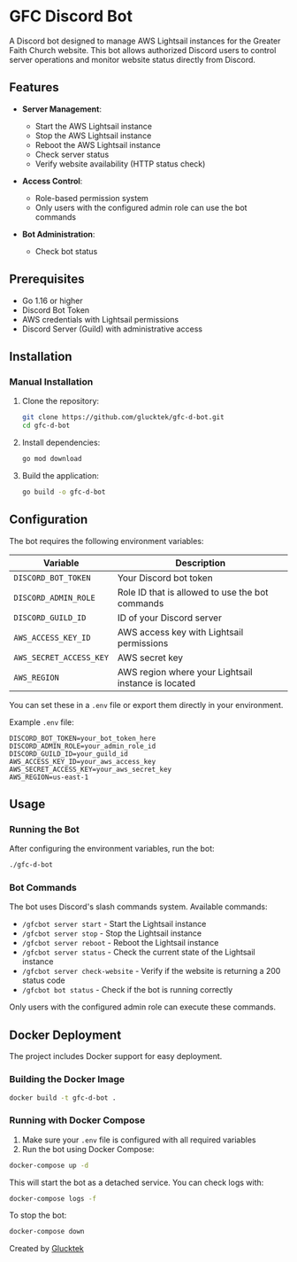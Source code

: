 # GFC Discord Bot

A Discord bot designed to manage AWS Lightsail instances for the Greater Faith Church website. This bot allows authorized Discord users to control server operations and monitor website status directly from Discord.

## Features

- **Server Management**:

  - Start the AWS Lightsail instance
  - Stop the AWS Lightsail instance
  - Reboot the AWS Lightsail instance
  - Check server status
  - Verify website availability (HTTP status check)

- **Access Control**:

  - Role-based permission system
  - Only users with the configured admin role can use the bot commands

- **Bot Administration**:
  - Check bot status

## Prerequisites

- Go 1.16 or higher
- Discord Bot Token
- AWS credentials with Lightsail permissions
- Discord Server (Guild) with administrative access

## Installation

### Manual Installation

1. Clone the repository:

   ```bash
   git clone https://github.com/glucktek/gfc-d-bot.git
   cd gfc-d-bot
   ```

2. Install dependencies:

   ```bash
   go mod download
   ```

3. Build the application:
   ```bash
   go build -o gfc-d-bot
   ```

## Configuration

The bot requires the following environment variables:

| Variable                | Description                                         |
| ----------------------- | --------------------------------------------------- |
| `DISCORD_BOT_TOKEN`     | Your Discord bot token                              |
| `DISCORD_ADMIN_ROLE`    | Role ID that is allowed to use the bot commands     |
| `DISCORD_GUILD_ID`      | ID of your Discord server                           |
| `AWS_ACCESS_KEY_ID`     | AWS access key with Lightsail permissions           |
| `AWS_SECRET_ACCESS_KEY` | AWS secret key                                      |
| `AWS_REGION`            | AWS region where your Lightsail instance is located |

You can set these in a `.env` file or export them directly in your environment.

Example `.env` file:

```
DISCORD_BOT_TOKEN=your_bot_token_here
DISCORD_ADMIN_ROLE=your_admin_role_id
DISCORD_GUILD_ID=your_guild_id
AWS_ACCESS_KEY_ID=your_aws_access_key
AWS_SECRET_ACCESS_KEY=your_aws_secret_key
AWS_REGION=us-east-1
```

## Usage

### Running the Bot

After configuring the environment variables, run the bot:

```bash
./gfc-d-bot
```

### Bot Commands

The bot uses Discord's slash commands system. Available commands:

- `/gfcbot server start` - Start the Lightsail instance
- `/gfcbot server stop` - Stop the Lightsail instance
- `/gfcbot server reboot` - Reboot the Lightsail instance
- `/gfcbot server status` - Check the current state of the Lightsail instance
- `/gfcbot server check-website` - Verify if the website is returning a 200 status code
- `/gfcbot bot status` - Check if the bot is running correctly

Only users with the configured admin role can execute these commands.

## Docker Deployment

The project includes Docker support for easy deployment.

### Building the Docker Image

```bash
docker build -t gfc-d-bot .
```

### Running with Docker Compose

1. Make sure your `.env` file is configured with all required variables
2. Run the bot using Docker Compose:

```bash
docker-compose up -d
```

This will start the bot as a detached service. You can check logs with:

```bash
docker-compose logs -f
```

To stop the bot:

```bash
docker-compose down
```

Created by [Glucktek](https://github.com/glucktek)
